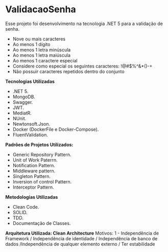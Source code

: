 # ValidacaoSenha

Esse projeto foi desenvolvimento na tecnologia .NET 5 para a validação de senha. 

- Nove ou mais caracteres
- Ao menos 1 dígito
- Ao menos 1 letra minúscula
- Ao menos 1 letra maiúscula
- Ao menos 1 caractere especial
- Considere como especial os seguintes caracteres: !@#$%^&*()-+
- Não possuir caracteres repetidos dentro do conjunto

<b>Tecnologias Utilizadas</b>

 - .NET 5.
 - MongoDB.
 - Swagger.
 - JWT.
 - MediatR.
 - NUnit.
 - Newtonsoft.Json.
 - Docker (DockerFile e Docker-Compose).
 - FluentValidation.

 <b>Padrões de Projetos Utilizados:</b>
 - Generic Repository Pattern.
 - Unit of Work Paterrn.
 - Notification Pattern.
 - Middleware pattern.
 - Singleton Pattern.
 - Inversion of control Pattern.
 - Interceptor Pattern.

  <b>Metodologias Utilizadas</b>
  - Clean Code.
  - SOLID.
  - TDD.
  - Documentação de Classes.

<b>Arquitetura Utilizada: Clean Architecture</b>
Motivos: 1 - Independência de Framework / Independência de identidade / Independência de banco de dados /Independência de qualquer elemento externo / Ter estabilidade
 
